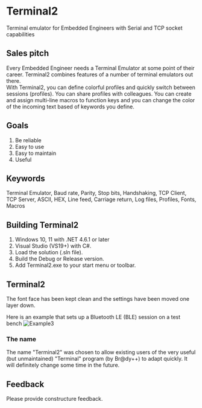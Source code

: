 # Terminal2
Terminal emulator for Embedded Engineers with Serial and TCP socket capabilities
## Sales pitch
Every Embedded Engineer needs a Terminal Emulator at some point of their career.
Terminal2 combines features of a number of terminal emulators out there.  
With Terminal2, you can define colorful profiles and quickly switch between sessions (profiles).  You can share profiles with colleagues. You can create and assign multi-line macros to function keys and you can change the color of the incoming text based of keywords you define.

## Goals
1. Be reliable
2. Easy to use
3. Easy to maintain
4. Useful

## Keywords
Terminal Emulator, Baud rate, Parity, Stop bits, Handshaking, TCP Client, TCP Server, ASCII, HEX, Line feed, Carriage return, Log files, Profiles, Fonts, Macros

## Building Terminal2
1. Windows 10, 11 with .NET 4.6.1 or later
2. Visual Studio (VS19+) with C#.
3. Load the solution (.sln file).
4. Build the Debug or Release version.
5. Add Terminal2.exe to your start menu or toolbar.

## Terminal2
The font face has been kept clean and the settings have been moved one layer down.

Here is an example that sets up a Bluetooth LE (BLE) session on a test bench
 ![Example3](https://user-images.githubusercontent.com/4144679/155835735-37577069-0292-4842-9af9-eb935ef1e937.png)

### The name
The name "Terminal2" was chosen to allow existing users of the very useful (but unmaintained) "Terminal" program (by Br@dy++) to adapt quickly.
It will definitely change some time in the future.

## Feedback
Please provide constructure feedback.
